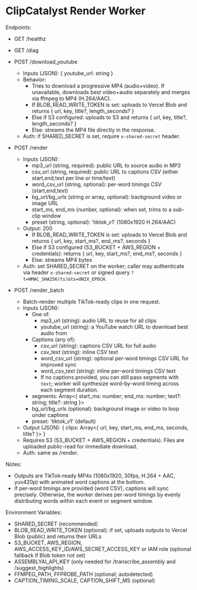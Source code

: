 # ClipCatalyst Render Worker

Endpoints:

- GET /healthz
- GET /diag
- POST /download_youtube
  - Inputs (JSON): { youtube_url: string }
  - Behavior:
    - Tries to download a progressive MP4 (audio+video). If unavailable, downloads best video+audio separately and merges via ffmpeg to MP4 (H.264/AAC).
    - If BLOB_READ_WRITE_TOKEN is set: uploads to Vercel Blob and returns { url, key, title?, length_seconds? }
    - Else if S3 configured: uploads to S3 and returns { url, key, title?, length_seconds? }
    - Else: streams the MP4 file directly in the response.
  - Auth: if SHARED_SECRET is set, require `x-shared-secret` header.
- POST /render
  - Inputs (JSON):
    - mp3_url (string, required): public URL to source audio in MP3
    - csv_url (string, required): public URL to captions CSV (either start,end,text per line or time/text)
    - word_csv_url (string, optional): per-word timings CSV (start,end,text)
    - bg_url/bg_urls (string or array, optional): background video or image URL
    - start_ms, end_ms (number, optional): when set, trims to a sub-clip window
    - preset (string, optional): 'tiktok_v1' (1080x1920 H.264/AAC)
  - Output: 200
    - If BLOB_READ_WRITE_TOKEN is set: uploads to Vercel Blob and returns { url, key, start_ms?, end_ms?, seconds }
    - Else if S3 configured (S3_BUCKET + AWS_REGION + credentials): returns { url, key, start_ms?, end_ms?, seconds }
    - Else: streams MP4 bytes
  - Auth: set SHARED_SECRET on the worker; caller may authenticate via header `x-shared-secret` or signed query `?t=HMAC_SHA256(ts)&ts=UNIX_EPOCH`.

- POST /render_batch
  - Batch-render multiple TikTok-ready clips in one request.
  - Inputs (JSON):
    - One of:
      - mp3_url (string): audio URL to reuse for all clips
      - youtube_url (string): a YouTube watch URL to download best audio from
    - Captions (any of):
      - csv_url (string): captions CSV URL for full audio
      - csv_text (string): inline CSV text
      - word_csv_url (string): optional per-word timings CSV URL for improved sync
      - word_csv_text (string): inline per-word timings CSV text
      - If no captions provided, you can still pass segments with `text`; worker will synthesize word-by-word timing across each segment duration.
    - segments: Array<{ start_ms: number; end_ms: number; text?: string; title?: string }>
    - bg_url/bg_urls (optional): background image or video to loop under captions
    - preset: 'tiktok_v1' (default)
  - Output (JSON): { clips: Array<{ url, key, start_ms, end_ms, seconds, title? }> }
  - Requires S3 (S3_BUCKET + AWS_REGION + credentials). Files are uploaded public-read for immediate download.
  - Auth: same as /render.

Notes:
- Outputs are TikTok-ready MP4s (1080x1920, 30fps, H.264 + AAC, yuv420p) with animated word captions at the bottom.
- If per-word timings are provided (word CSV), captions will sync precisely. Otherwise, the worker derives per-word timings by evenly distributing words within each event or segment window.

Environment Variables:
- SHARED_SECRET (recommended)
- BLOB_READ_WRITE_TOKEN (optional): if set, uploads outputs to Vercel Blob (public) and returns their URLs
- S3_BUCKET, AWS_REGION, AWS_ACCESS_KEY_ID/AWS_SECRET_ACCESS_KEY or IAM role (optional fallback if Blob token not set)
- ASSEMBLYAI_API_KEY (only needed for /transcribe_assembly and /suggest_highlights)
- FFMPEG_PATH, FFPROBE_PATH (optional; autodetected)
- CAPTION_TIMING_SCALE, CAPTION_SHIFT_MS (optional)

